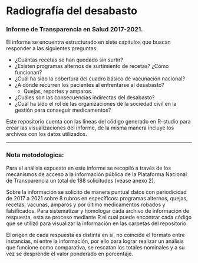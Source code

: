 # Radiografía del desabasto
### Informe de Transparencia en Salud 2017-2021.

El informe se encuentra estructurado en siete capitulos que buscan responder a las siguientes preguntas:

- ¿Cuántas recetas se han quedado sin surtir?
- ¿Existen programas alternos de surtimiento de recetas? ¿Cómo funcionan?
- ¿Cuál ha sido la cobertura del cuadro básico de vacunación nacional?
- ¿A dónde recurren los pacientes al enfrentarse al desabasto?
   - Quejas, reportes y amparos.
- ¿Cuáles son las consecuencias indirectas del desabasto?
- ¿Cuál ha sido el rol de las organizaciones de la sociedad civil en la gestión para conseguir medicamentos?

Este repositorio cuenta con las líneas del código generado en R-studio para crear las visualizaciones del informe, de la misma manera incluye los archivos con los datos utilizados.


------------------------------------------------------------------------------------------------------------------------------
### Nota metodologica:

Para el análisis expuesto en este informe se recopiló a través de los mecanismos de acceso a la información pública de la Plataforma Nacional de Transparencia un total de 188 solicitudes (véase anexo 2).

Sobre la información se solicitó de manera puntual datos con periodicidad de 2017 a 2021 sobre 8 rubros en específicos: programas alternos, quejas, recetas, vacunas, amparos y por último medicamentos robados y falsificados. Para sistematizar y homologar cada archivo de información de respuesta, esta se proceso mediante R el cual puede encontrar cada código que se utilizó para visualizar la información en las carpetas del repositorio.

El origen de cada respuesta es distinta en sí, no coincide el formato entre instancias, ni entre la información, por ello para lograr realizar un análisis que funcione como comparativa, se rescatan los totales nominales y a su vez se desprende el valor ponderado en porcentaje.
